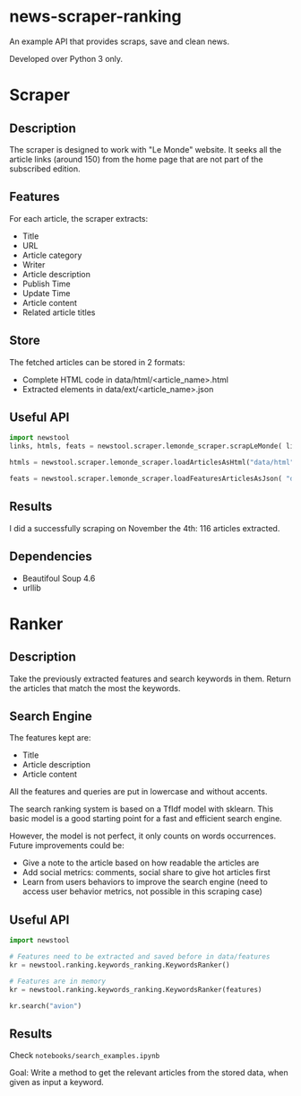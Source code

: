 # news-scraper-ranking
An example API that provides scraps, save and clean news.

Developed over Python 3 only.

# Scraper

## Description
The scraper is designed to work with "Le Monde" website. It seeks all the article links (around 150) from the home page that are not part of the subscribed edition.

## Features
For each article, the scraper extracts:
 - Title
 - URL
 - Article category
 - Writer
 - Article description
 - Publish Time
 - Update Time
 - Article content
 - Related article titles

## Store
The fetched articles can be stored in 2 formats:
 - Complete HTML code in data/html/<article_name>.html
 - Extracted elements in data/ext/<article_name>.json

## Useful API
```python
import newstool
links, htmls, feats = newstool.scraper.lemonde_scraper.scrapLeMonde( links_limit=-1, save_html=True, save_features_json=True)

htmls = newstool.scraper.lemonde_scraper.loadArticlesAsHtml("data/html")

feats = newstool.scraper.lemonde_scraper.loadFeaturesArticlesAsJson( "data/features" )
```

## Results
I did a successfully scraping on November the 4th: 116 articles extracted.

## Dependencies
 - Beautifoul Soup 4.6
 - urllib

# Ranker

## Description
Take the previously extracted features and search keywords in them.
Return the articles that match the most the keywords.

## Search Engine
The features kept are:
 - Title
 - Article description
 - Article content

All the features and queries are put in lowercase and without accents.

The search ranking system is based on a TfIdf model with sklearn. This basic 
model is a good starting point for a fast and efficient search engine. 

However, the model is not perfect, it only counts on words occurrences. 
Future improvements could be:
 - Give a note to the article based on how readable the articles are
 - Add social metrics: comments, social share to give hot articles first
 - Learn from users behaviors to improve the search engine 
    (need to access user behavior metrics, not possible in this scraping case) 

## Useful API
```python
import newstool

# Features need to be extracted and saved before in data/features 
kr = newstool.ranking.keywords_ranking.KeywordsRanker()

# Features are in memory
kr = newstool.ranking.keywords_ranking.KeywordsRanker(features)

kr.search("avion")
```

## Results
Check `notebooks/search_examples.ipynb`

Goal: Write a method to get the relevant articles from the stored data, when given as input a keyword.
